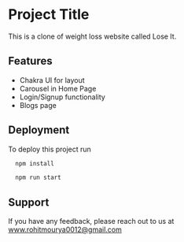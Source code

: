 
# Project Title

This is a clone of weight loss website called Lose It.

## Features

- Chakra UI for layout
- Carousel in Home Page
- Login/Signup functionality
- Blogs page


## Deployment

To deploy this project run
```bash
  npm install
```

```bash
  npm run start
```


## Support

If you have any feedback, please reach out to us at www.rohitmourya0012@gmail.com


